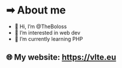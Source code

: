 # ➡ About me

- 👋 Hi, I’m @TheBoloss
- 👀 I’m interested in web dev
- 🌱 I’m currently learning PHP

## 🌐 My website: https://vlte.eu

<!---
TheBoloss/TheBoloss is a ✨ special ✨ repository because its `README.md` (this file) appears on your GitHub profile.
You can click the Preview link to take a look at your changes.
--->
